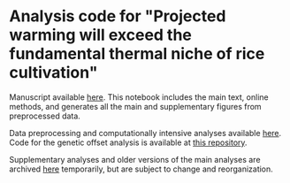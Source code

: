 # Analysis code for "Projected warming will exceed the fundamental thermal niche of rice cultivation"

Manuscript available [here](https://github.com/nick-gauthier/rice/blob/main/main.qmd). This notebook includes the main text, online methods, and generates all the main and supplementary figures from preprocessed data.

Data preprocessing and computationally intensive analyses available [here](https://github.com/nick-gauthier/rice/blob/main/methods.qmd). Code for the genetic offset analysis is available at [this repository](https://github.com/ornobalam/riceGenomicOffset).

Supplementary analyses and older versions of the main analyses are archived [here](https://github.com/nick-gauthier/rice/blob/main/extras/) temporarily, but are subject to change and reorganization.


